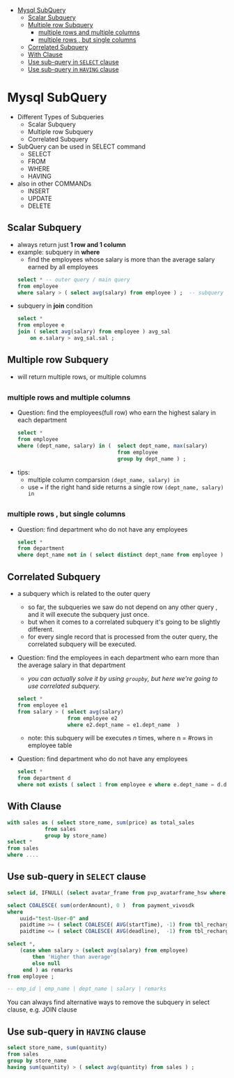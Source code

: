 [](...menustart)

- [Mysql SubQuery](#a101a8d7738f063d1d49004a43b7a86f)
    - [Scalar Subquery](#27a7afaf078ad5a7de12c2991e900e31)
    - [Multiple row Subquery](#d10dd98dd93c479b1064b7ef27c80ad0)
        - [multiple rows and multiple columns](#6cee8944a69e5a841ff3c73052c30c3b)
        - [multiple rows , but single columns](#ca1a624f1891364dc5965442aff0564a)
    - [Correlated Subquery](#02e03046079cab57176425349a6f3032)
    - [With Clause](#68eadeedf129085779b3676895d18c57)
    - [Use sub-query in `SELECT` clause](#81e8ded1361f12f673dc6ec8222a0048)
    - [Use sub-query in `HAVING` clause](#bf0acc0d777390e702fa05c6915669a1)

[](...menuend)


<h2 id="a101a8d7738f063d1d49004a43b7a86f"></h2>

# Mysql SubQuery


- Different Types of Subqueries
    - Scalar Subquery
    - Multiple row Subquery
    - Correlated Subquery
- SubQuery can be used in SELECT command
    - SELECT 
    - FROM
    - WHERE
    - HAVING
- also in other COMMANDs
    - INSERT
    - UPDATE
    - DELETE


<h2 id="27a7afaf078ad5a7de12c2991e900e31"></h2>

## Scalar Subquery

- always return just **1 row and 1 column**
- example: subquery in **where**
    - find the employees whose salary is more than the average salary earned by all employees
    ```sql
    select * -- outer query / main query
    from employee
    where salary > ( select avg(salary) from employee ) ;  -- subquery / inner query
    ```
- subquery in **join** condition
    ```sql
    select *
    from employee e
    join ( select avg(salary) from employee ) avg_sal
        on e.salary > avg_sal.sal ;
    ```

<h2 id="d10dd98dd93c479b1064b7ef27c80ad0"></h2>

## Multiple row Subquery

- will return multiple rows, or multiple columns

<h2 id="6cee8944a69e5a841ff3c73052c30c3b"></h2>

### multiple rows and multiple columns

- Question: find the employees(full row) who earn the highest salary in each department
    ```sql
    select * 
    from employee
    where (dept_name, salary) in (  select dept_name, max(salary)
                                    from employee
                                    group by dept_name ) ;
    ```
- tips: 
    - multiple column comparsion `(dept_name, salary) in`
    - use `=` if the right hand side returns a single row `(dept_name, salary) in` 


<h2 id="ca1a624f1891364dc5965442aff0564a"></h2>

### multiple rows , but single columns

- Question: find department who do not have any employees
    ```sql
    select *
    from department
    where dept_name not in ( select distinct dept_name from employee )
    ```


<h2 id="02e03046079cab57176425349a6f3032"></h2>

## Correlated Subquery

- a subquery which is related to the outer query
    - so far, the subqueries we saw do not depend on any other query , and it will execute the subquery just once. 
    - but when it comes to a correlated subquery it's going to be slightly different.
    - for every single record that is processed from the outer query, the correlated subquery will be executed.
- Question: find the employees in each department who earn more than the average salary in that department
    - *you can actually solve it by using `groupby`, but here we're going to use correlated subquery.*
    ```sql
    select *
    from employee e1
    from salary > ( select avg(salary) 
                    from employee e2
                    where e2.dept_name = e1.dept_name  )
    ```
    - note: this subquery will be executes *n* times,  where n = #rows in employee table

- Question: find department who do not have any employees
    ```sql
    select *
    from department d
    where not exists ( select 1 from employee e where e.dept_name = d.dept_name ) ;
    ```

<h2 id="68eadeedf129085779b3676895d18c57"></h2>

## With Clause

```sql
with sales as ( select store_name, sum(price) as total_sales
            from sales
            group by store_name)
select * 
from sales
where ....
```



<h2 id="81e8ded1361f12f673dc6ec8222a0048"></h2>

## Use sub-query in `SELECT` clause

```sql
select id, IFNULL( (select avatar_frame from pvp_avatarframe_hsw where pvp_avatarframe_hsw.uuid = pvp_hsw.uuid ) , avatar_frame ) as avatarframe from pvp_hsw where uuid = ?
```


```sql
select COALESCE( sum(orderAmount), 0 )  from payment_vivosdk   
where 
    uuid="test-User-0" and 
    paidtime >= ( select COALESCE( AVG(startTime), -1) from tbl_rechargeAcc where activity_kind = 2 and endTime > 969393337  ) and 
    paidtime <= ( select COALESCE( AVG(deadline),  -1) from tbl_rechargeAcc where activity_kind = 2 and endTime > 969393337  ) 
```


```sql
select *,
    (case when salary > (select avg(salary) from employee)
        then 'Higher than average'
        else null
     end ) as remarks
from employee ;

-- emp_id | emp_name | dept_name | salary | remarks
```

You can always find alternative ways to remove the subquery in select clause, e.g. JOIN clause


<h2 id="bf0acc0d777390e702fa05c6915669a1"></h2>

## Use sub-query in `HAVING` clause

```sql
select store_name, sum(quantity)
from sales
group by store_name
having sum(quantity) > ( select avg(quantity) from sales ) ;
```



